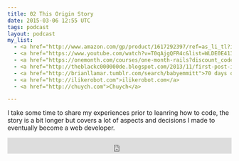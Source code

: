 ```yaml
---
title: 02 This Origin Story
date: 2015-03-06 12:55 UTC
tags: podcast
layout: podcast
my_list:
  - <a href="http://www.amazon.com/gp/product/1617292397/ref=as_li_tl?ie=UTF8&camp=1789&creative=390957&creativeASIN=1617292397&linkCode=as2&tag=ilire-20&linkId=QJ7EOQ4ES5X5QSS4">Soft Skills - The software develop's life manual</a>
  - <a href="https://www.youtube.com/watch?v=T0qAjgQFR4c&list=WLDE0E41336A9A65D1">Mattan Griffel's how to teach yourself code video</a>
  - <a href="https://onemonth.com/courses/one-month-rails?discount_code=etApi2&referral_code=TJZ4Z6CKRRng&utm_medium=referral_program&utm_source=copy_btn">One Month Rails</a>
  - <a href="http://theblackc000000de.blogspot.com/2013/11/first-post-i-will-learn-to-code.html">My first blog post</a>
  - <a href="http://brianllamar.tumblr.com/search/babyemmitt">70 days of life</a>
  - <a href="http://ilikerobot.com">ilikerobot.com</a>
  - <a href="http://chuych.com">Chuych</a>

---
```


I take some time to share my experiences prior to leanring how to code,
  the story is a bit longer but covers a lot of aspects and decisions I
  made to eventually become a web developer.

  <iframe frameborder='0' height='36px' scrolling='no' seamless src='https://simplecast.fm/e/9040?style=light' width='100%'></iframe>
